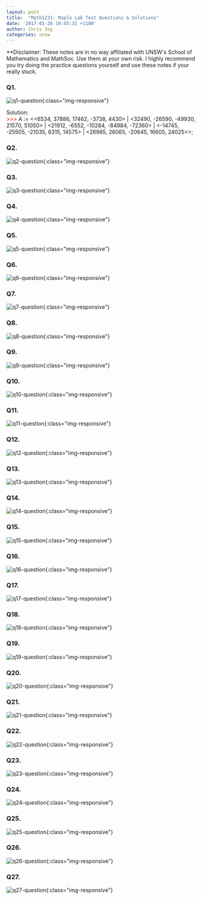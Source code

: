 ```yaml
---
layout: post
title:  "Math1231: Maple Lab Test Questions & Solutions"
date: '2017-01-26 19:45:31 +1100'
author: Chris Joy
categories: unsw
---
```


**Disclaimer: These notes are in no way affiliated with UNSW's School of Mathematics and MathSoc. Use them at your own risk. I highly recommend you try doing the practice questions yourself and use these notes if your really stuck.

### Q1.
![q1-question](/images/maple-test/q1.PNG){:class="img-responsive"}
<div>
Solution:
<br><em style="color:red"> >>></em> A := <<6534, 37886, 17462, -3738, 4430> | <32490, -26590, -49930, 21570, 51050> | <21912, -6552, -10284, -84984, -72360> | <-14745, -25505, -21035, 6315, 14575> | <26985, 26065, -20645, 16605, 24025>>;
</div>

### Q2.
![q2-question](/images/maple-test/q2.PNG){:class="img-responsive"}

### Q3.
![q3-question](/images/maple-test/q3.PNG){:class="img-responsive"}

### Q4.
![q4-question](/images/maple-test/q4.PNG){:class="img-responsive"}

### Q5.
![q5-question](/images/maple-test/q5.PNG){:class="img-responsive"}

### Q6.
![q6-question](/images/maple-test/q6.PNG){:class="img-responsive"}

### Q7.
![q7-question](/images/maple-test/q7.PNG){:class="img-responsive"}

### Q8.
![q8-question](/images/maple-test/q8.PNG){:class="img-responsive"}

### Q9.
![q9-question](/images/maple-test/q9.PNG){:class="img-responsive"}

### Q10.
![q10-question](/images/maple-test/q10.PNG){:class="img-responsive"}

### Q11.
![q11-question](/images/maple-test/q11.PNG){:class="img-responsive"}

### Q12.
![q12-question](/images/maple-test/q12.PNG){:class="img-responsive"}

### Q13.
![q13-question](/images/maple-test/q13.PNG){:class="img-responsive"}

### Q14.
![q14-question](/images/maple-test/q14.PNG){:class="img-responsive"}

### Q15.
![q15-question](/images/maple-test/q15.PNG){:class="img-responsive"}

### Q16.
![q16-question](/images/maple-test/q16.PNG){:class="img-responsive"}

### Q17.
![q17-question](/images/maple-test/q17.PNG){:class="img-responsive"}

### Q18.
![q18-question](/images/maple-test/q18.PNG){:class="img-responsive"}

### Q19.
![q19-question](/images/maple-test/q19.PNG){:class="img-responsive"}

### Q20.
![q20-question](/images/maple-test/q20.PNG){:class="img-responsive"}

### Q21.
![q21-question](/images/maple-test/q21.PNG){:class="img-responsive"}

### Q22.
![q22-question](/images/maple-test/q22.PNG){:class="img-responsive"}

### Q23.
![q23-question](/images/maple-test/q23.PNG){:class="img-responsive"}

### Q24.
![q24-question](/images/maple-test/q24.PNG){:class="img-responsive"}

### Q25.
![q25-question](/images/maple-test/q25.PNG){:class="img-responsive"}

### Q26.
![q26-question](/images/maple-test/q26.PNG){:class="img-responsive"}

### Q27.
![q27-question](/images/maple-test/q27.PNG){:class="img-responsive"}

